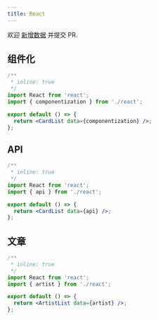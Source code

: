 ```yaml
---
title: React
---
```


<Alert type="info">
  欢迎 <a href="https://github.com/youngjuning/youngjuning.github.io/edit/main/docs/awesome/react.js">新增数据</a> 并提交 PR.
</Alert>

## 组件化

```jsx
/**
 * inline: true
 */
import React from 'react';
import { componentization } from './react';

export default () => {
  return <CardList data={componentization} />;
};
```

## API

```jsx
/**
 * inline: true
 */
import React from 'react';
import { api } from './react';

export default () => {
  return <CardList data={api} />;
};
```

## 文章

```jsx
/**
 * inline: true
 */
import React from 'react';
import { artist } from './react';

export default () => {
  return <ArtistList data={artist} />;
};
```
